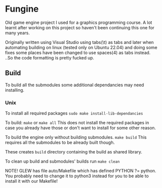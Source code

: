 # Fungine
Old game engine project I used for a graphics programming course.
A lot learnt after working on this project so haven't been continuing
this one for many years.

Originally written using Visual Studio using tabs(\t) as tabs and later
when automating building on linux (tested only on Ubuntu 22.04) and doing
some fixes some places have been changed to use spaces(4) as tabs instead.
..So the code formatting is pretty fucked up.

## Build
To build all the submodules some additional dependancies may need installing.

### Unix
To install all required packages
`sudo make install-lib-dependancies`

To build:
`make` or `make all`
This does not install the required packages in case you already have those or
don't want to install for some other reason.

To build the engine only without building submodules.
`make build`
This requires all the submodules to be already built though.

These creates `build` directory containing the build as shared library.

To clean up build and submodules' builds run `make clean`

NOTE! GLEW has file auto/Makefile which has defined PYTHON ?= python.
You probably need to change it to python3 instead for you to be able to install it with our Makefile!
